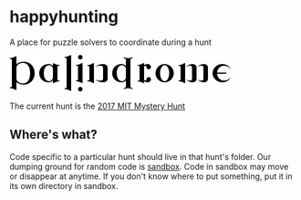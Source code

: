 # happyhunting
A place for puzzle solvers to coordinate during a hunt

![Palindrome logo](images/palindromelogo.png)

The current hunt is the [2017 MIT Mystery Hunt](/mysteryhunt/2017)

## Where's what?

Code specific to a particular hunt should live in that hunt's folder.  Our
dumping ground for random code is [sandbox](/sandbox).  Code in sandbox may move
or disappear at anytime.  If you don't know where to put something, put it in
its own directory in sandbox.
